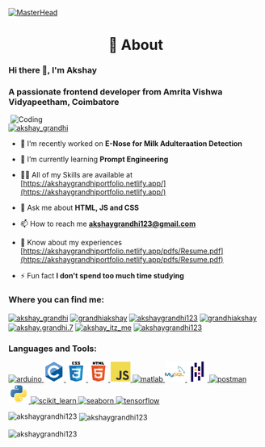 [![MasterHead](https://www.digitalsolutionservices.com/img/services/web%20development.gif)](https://akshaygrandhi-portfolio.vercel.app/)
<h1 align="center">🚀 About </h1>
<h3 align="left">Hi there 👋, I'm Akshay</h3>
<h3 align="left">A passionate frontend developer from Amrita Vishwa Vidyapeetham, Coimbatore</h3>
<img align="right" alt="Coding" width="500" src="https://user-images.githubusercontent.com/74038190/219923823-bf1ce878-c6b8-4faa-be07-93e6b1006521.gif">


<p align="left"> <a href="https://twitter.com/akshay_grandhi" target="blank"><img src="https://img.shields.io/twitter/follow/akshay_grandhi?logo=twitter&style=for-the-badge" alt="akshay_grandhi" /></a> </p>

- 🔭 I’m recently worked on **E-Nose for Milk Adulteraation Detection**

- 🌱 I’m currently learning **Prompt Engineering**

- 👨‍💻 All of my Skills are available at [https://akshaygrandhiportfolio.netlify.app/](https://akshaygrandhiportfolio.netlify.app/)

- 💬 Ask me about **HTML, JS and CSS**

- 📫 How to reach me **akshaygrandhi123@gmail.com**

- 📄 Know about my experiences [https://akshaygrandhiportfolio.netlify.app/pdfs/Resume.pdf](https://akshaygrandhiportfolio.netlify.app/pdfs/Resume.pdf)

- ⚡ Fun fact **I don't spend too much time studying**

<h3 align="left">Where you can find me:</h3>
<p align="left">
<a href="https://twitter.com/akshay_grandhi" target="blank"><img align="center" src="https://raw.githubusercontent.com/rahuldkjain/github-profile-readme-generator/master/src/images/icons/Social/twitter.svg" alt="akshay_grandhi" height="30" width="40" /></a>
<a href="https://linkedin.com/in/grandhiakshay" target="blank"><img align="center" src="https://raw.githubusercontent.com/rahuldkjain/github-profile-readme-generator/master/src/images/icons/Social/linked-in-alt.svg" alt="grandhiakshay" height="30" width="40" /></a>
<a href="https://codesandbox.com/akshaygrandhi123" target="blank"><img align="center" src="https://raw.githubusercontent.com/rahuldkjain/github-profile-readme-generator/master/src/images/icons/Social/codesandbox.svg" alt="akshaygrandhi123" height="30" width="40" /></a>
<a href="https://kaggle.com/grandhiakshay" target="blank"><img align="center" src="https://raw.githubusercontent.com/rahuldkjain/github-profile-readme-generator/master/src/images/icons/Social/kaggle.svg" alt="grandhiakshay" height="30" width="40" /></a>
<a href="https://fb.com/akshay.grandhi.7" target="blank"><img align="center" src="https://raw.githubusercontent.com/rahuldkjain/github-profile-readme-generator/master/src/images/icons/Social/facebook.svg" alt="akshay.grandhi.7" height="30" width="40" /></a>
<a href="https://instagram.com/akshay_itz_me" target="blank"><img align="center" src="https://raw.githubusercontent.com/rahuldkjain/github-profile-readme-generator/master/src/images/icons/Social/instagram.svg" alt="akshay_itz_me" height="30" width="40" /></a>
<a href="https://www.hackerrank.com/akshaygrandhi123" target="blank"><img align="center" src="https://raw.githubusercontent.com/rahuldkjain/github-profile-readme-generator/master/src/images/icons/Social/hackerrank.svg" alt="akshaygrandhi123" height="30" width="40" /></a>
</p>

<h3 align="left">Languages and Tools:</h3>
<p align="left"> <a href="https://www.arduino.cc/" target="_blank" rel="noreferrer"> <img src="https://cdn.worldvectorlogo.com/logos/arduino-1.svg" alt="arduino" width="40" height="40"/> </a> <a href="https://www.cprogramming.com/" target="_blank" rel="noreferrer"> <img src="https://raw.githubusercontent.com/devicons/devicon/master/icons/c/c-original.svg" alt="c" width="40" height="40"/> </a> <a href="https://www.w3schools.com/css/" target="_blank" rel="noreferrer"> <img src="https://raw.githubusercontent.com/devicons/devicon/master/icons/css3/css3-original-wordmark.svg" alt="css3" width="40" height="40"/> </a> <a href="https://www.w3.org/html/" target="_blank" rel="noreferrer"> <img src="https://raw.githubusercontent.com/devicons/devicon/master/icons/html5/html5-original-wordmark.svg" alt="html5" width="40" height="40"/> </a> <a href="https://developer.mozilla.org/en-US/docs/Web/JavaScript" target="_blank" rel="noreferrer"> <img src="https://raw.githubusercontent.com/devicons/devicon/master/icons/javascript/javascript-original.svg" alt="javascript" width="40" height="40"/> </a> <a href="https://www.mathworks.com/" target="_blank" rel="noreferrer"> <img src="https://upload.wikimedia.org/wikipedia/commons/2/21/Matlab_Logo.png" alt="matlab" width="40" height="40"/> </a> <a href="https://www.mysql.com/" target="_blank" rel="noreferrer"> <img src="https://raw.githubusercontent.com/devicons/devicon/master/icons/mysql/mysql-original-wordmark.svg" alt="mysql" width="40" height="40"/> </a> <a href="https://pandas.pydata.org/" target="_blank" rel="noreferrer"> <img src="https://raw.githubusercontent.com/devicons/devicon/2ae2a900d2f041da66e950e4d48052658d850630/icons/pandas/pandas-original.svg" alt="pandas" width="40" height="40"/> </a> <a href="https://postman.com" target="_blank" rel="noreferrer"> <img src="https://www.vectorlogo.zone/logos/getpostman/getpostman-icon.svg" alt="postman" width="40" height="40"/> </a> <a href="https://www.python.org" target="_blank" rel="noreferrer"> <img src="https://raw.githubusercontent.com/devicons/devicon/master/icons/python/python-original.svg" alt="python" width="40" height="40"/> </a> <a href="https://scikit-learn.org/" target="_blank" rel="noreferrer"> <img src="https://upload.wikimedia.org/wikipedia/commons/0/05/Scikit_learn_logo_small.svg" alt="scikit_learn" width="40" height="40"/> </a> <a href="https://seaborn.pydata.org/" target="_blank" rel="noreferrer"> <img src="https://seaborn.pydata.org/_images/logo-mark-lightbg.svg" alt="seaborn" width="40" height="40"/> </a> <a href="https://www.tensorflow.org" target="_blank" rel="noreferrer"> <img src="https://www.vectorlogo.zone/logos/tensorflow/tensorflow-icon.svg" alt="tensorflow" width="40" height="40"/> </a> </p>

<p><img align="left" src="https://github-readme-stats.vercel.app/api/top-langs?username=akshaygrandhi123&show_icons=true&locale=en&layout=compact" alt="akshaygrandhi123" /></p>

<p>&nbsp;<img align="center" src="https://github-readme-stats.vercel.app/api?username=akshaygrandhi123&show_icons=true&locale=en" alt="akshaygrandhi123" /></p>

<p><img align="center" src="https://github-readme-streak-stats.herokuapp.com/?user=akshaygrandhi123&" alt="akshaygrandhi123" /></p>
